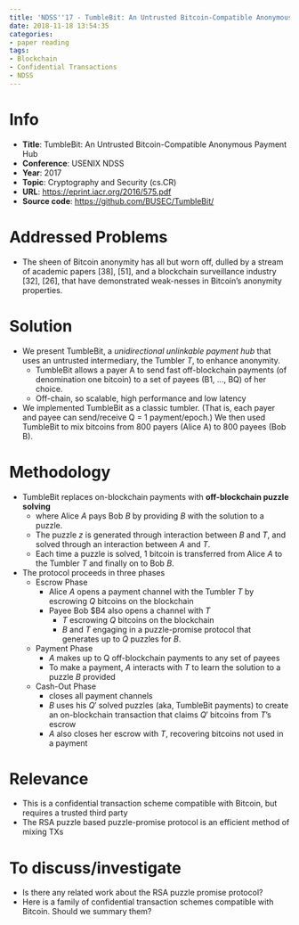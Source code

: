 ```yaml
---
title: 'NDSS''17 - TumbleBit: An Untrusted Bitcoin-Compatible Anonymous Payment Hub'
date: 2018-11-18 13:54:35
categories:
- paper reading
tags:
- Blockchain
- Confidential Transactions
- NDSS
---
```




# Info

- **Title**: TumbleBit: An Untrusted Bitcoin-Compatible Anonymous Payment Hub
- **Conference**: USENIX NDSS
- **Year**: 2017
- **Topic**: Cryptography and Security (cs.CR)
- **URL**: https://eprint.iacr.org/2016/575.pdf
- **Source code**: https://github.com/BUSEC/TumbleBit/

# Addressed Problems

- The sheen of Bitcoin anonymity has all but worn off, dulled by a stream of academic papers [38], [51], and a blockchain surveillance industry [32], [26], that have demonstrated weak-nesses in Bitcoin’s anonymity properties.

# Solution

- We present TumbleBit, a *unidirectional unlinkable payment hub* that uses an untrusted intermediary, the Tumbler *T*, to enhance anonymity.
    - TumbleBit allows a payer A to send fast off-blockchain payments (of denomination one bitcoin) to a set of payees (B1, ..., BQ) of her choice.
    - Off-chain, so scalable, high performance and low latency
- We implemented TumbleBit as a classic tumbler. (That is, each payer and payee can send/receive Q = 1 payment/epoch.) We then used TumbleBit to mix bitcoins from 800 payers (Alice A) to 800 payees (Bob B).

# Methodology

- TumbleBit replaces on-blockchain payments with **off-blockchain puzzle solving**
    - where Alice $A$ pays Bob $B$ by providing $B$ with the solution to a puzzle. 
    - The puzzle $z$ is generated through interaction between $B$ and $T$, and solved through an interaction between $A$ and $T$. 
    - Each time a puzzle is solved, 1 bitcoin is transferred from Alice $A$ to the Tumbler $T$ and finally on to Bob $B$.
- The protocol proceeds in three phases
    - Escrow Phase
        - Alice $A$ opens a payment channel with the Tumbler $T$ by escrowing $Q$ bitcoins on the blockchain
        - Payee Bob $B4 also opens a channel with $T$
            - $T$ escrowing $Q$ bitcoins on the blockchain
            - $B$ and $T$ engaging in a puzzle-promise protocol that generates up to $Q$ puzzles for $B$.
    - Payment Phase
        - $A$ makes up to Q off-blockchain payments to any set of payees
        - To make a payment, $A$ interacts with $T$ to learn the solution to a puzzle $B$ provided
    - Cash-Out Phase
        - closes all payment channels
        - $B$ uses his $Q'$ solved puzzles (aka, TumbleBit payments) to create an on-blockchain transaction that claims $Q'$ bitcoins from $T$’s escrow
        - $A$ also closes her escrow with $T$, recovering bitcoins not used in a payment

# Relevance

- This is a confidential transaction scheme compatible with Bitcoin, but requires a trusted third party
- The RSA puzzle based puzzle-promise protocol is an efficient method of mixing TXs 

# To discuss/investigate

- Is there any related work about the RSA puzzle promise protocol?
- Here is a family of confidential transaction schemes compatible with Bitcoin. Should we summary them?